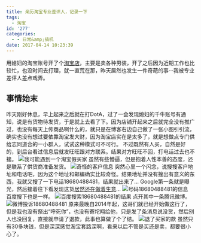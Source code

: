 ```yaml
---
title: 亲历淘宝专业差评人，记录一下
tags:
  - 淘宝
id: '277'
categories:
  - - 日常&amp;搞机
date: 2017-04-14 10:23:39
---
```


用媳妇的淘宝账号开了个[淘宝店](https://shop136858949.taobao.com)，主要是卖各种男装，开了之后因为近期工作也比较忙，也没时间去打理，就一直荒在那，昨天居然也发生一件奇葩的事--我被专业差评人差点戏弄。

## 事情始末

昨天刚好休息，早上起来之后就在打DotA，过了一会发现媳妇的千牛账号有通知，说是有货物待发货，于是就上去看了下。因为店铺开起来之后就完全没有推广过，也没有每天上传商品啊什么的，就只是在博客右边自己做了一张小图引引流，确实也没有想过要依靠淘宝发大财，因为淘宝店实在是太多了，就是想做点专门供给志同道合的一小群人，试试这种模式可不可行。 不过既然有人买，自然是好的，到后台看过信息后就发旺旺跟对方联系。结果对方旺旺不回，打电话过去也不接。 ![我可能遇到一个淘宝假买家](https://ooo.0o0.ooo/2017/04/14/58f0282fa627e.png) 虽然有些懵逼，但是抱着人性本善的态度，还是联系了供货商准备发货。 ![奇怪的客户信息](https://ooo.0o0.ooo/2017/04/14/58f028ce4d20a.png) 突然心里一个闪念，说搜搜客户地址和电话吧，因为这个地址和邮编确实比较奇怪。结果地址并没有搜出有意义的东西，我就又搜了一下电话18680488481，结果就出来了... Google第一条就是曝光，然后接着往下看发现这货[居然还在做着生意](https://www.manybo.com/index.php/Page/index/id/46)... ![号码18680488481的信息](https://ooo.0o0.ooo/2017/04/14/58f02b338ed10.png) 百度搜下也是一样。 ![百度搜索18680488481的结果](https://ooo.0o0.ooo/2017/04/14/58f02c00ee862.png) 点开其中一条腾讯微博。 ![微博投诉18680488481](https://ooo.0o0.ooo/2017/04/14/58f02c6d776c0.png) 原来最晚自2014年起，这哥们就已经开始做这行了，但是我也没有祭出“呼死你”，也没有寄坨翔给他，只是发了条消息说没货，然后别人也没回复，直接就申请了退款，此事也算做了个了结。 ![退了买家的款](https://ooo.0o0.ooo/2017/04/14/58f030e934546.png) 虽然只有30多块钱，但是深深感觉淘宝套路深啊，看来以后不管是买还是卖，都要很小心了。